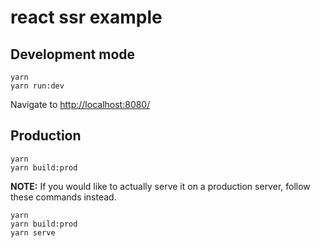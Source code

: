 # react ssr example

## Development mode

    yarn
    yarn run:dev
Navigate to [http://localhost:8080/](http://localhost:8080/)

## Production

    yarn
    yarn build:prod
 
**NOTE:** If you would like to actually serve it on a production server, follow these commands instead.

    yarn
    yarn build:prod
    yarn serve
